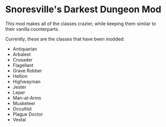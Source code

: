 # Snoresville's Darkest Dungeon Mod
 
This mod makes all of the classes crazier, while keeping them similar to their vanilla counterparts.

Currently, these are the classes that have been modded:

- Antiquarian
- Arbalest
- Crusader
- Flagellant
- Grave Robber
- Hellion
- Highwayman
- Jester
- Leper
- Man-at-Arms
- Musketeer
- Occultist
- Plague Doctor
- Vestal
